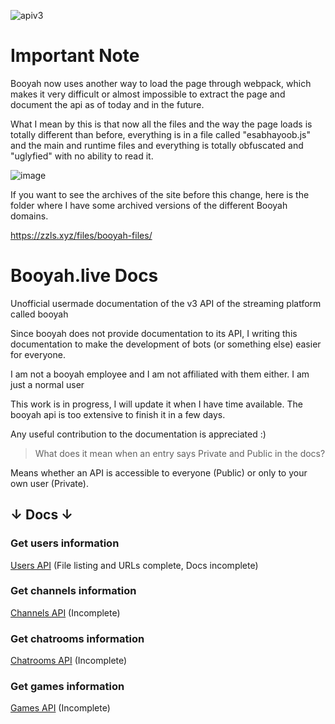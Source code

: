 ![apiv3](https://user-images.githubusercontent.com/61166695/129963654-8abb0486-2a0d-42a3-828b-8d604e6ace3b.png)

# Important Note

Booyah now uses another way to load the page through webpack, which makes it very difficult or almost impossible to extract the page and document the api as of today and in the future.

What I mean by this is that now all the files and the way the page loads is totally different than before, everything is in a file called "esabhayoob.js" and the main and runtime files and everything is totally obfuscated and "uglyfied" with no ability to read it.

![image](https://user-images.githubusercontent.com/61166695/138618618-56f39b30-7f16-4d69-8560-cc0ed56953fd.png)

If you want to see the archives of the site before this change, here is the folder where I have some archived versions of the different Booyah domains.

https://zzls.xyz/files/booyah-files/

# Booyah.live Docs

Unofficial usermade documentation of the v3 API of the streaming platform called booyah

Since booyah does not provide documentation to its API, I writing this documentation to make the development of bots (or something else) easier for everyone.

I am not a booyah employee and I am not affiliated with them either. I am just a normal user

This work is in progress, I will update it when I have time available. The booyah api is too extensive to finish it in a few days.

Any useful contribution to the documentation is appreciated :)

>What does it mean when an entry says Private and Public in the docs?

Means whether an API is accessible to everyone (Public) or only to your own user (Private).

## ↓ Docs ↓

### Get users information

[Users API](./docs/users.md) (File listing and URLs complete, Docs incomplete)

### Get channels information

[Channels API](./docs/channels.md) (Incomplete)

### Get chatrooms information

[Chatrooms API](./docs/chatrooms.md) (Incomplete)

### Get games information

[Games API](./docs/games.md) (Incomplete)
